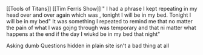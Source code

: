 [[Tools of Titans]] [[Tim Ferris Show]]
" I had a phrase I kept repeating in my head over and over again which was , tonight I will be in my bed. Tonight  I will be in my bed"
It was something I repeated to remind me that no matter the pain of what I was gojng through was temporary and that ni matter what happens at the end if the day I wiukd be in my bed that night"


Asking dumb Questions hidden in plain site isn't a bad thing at all
